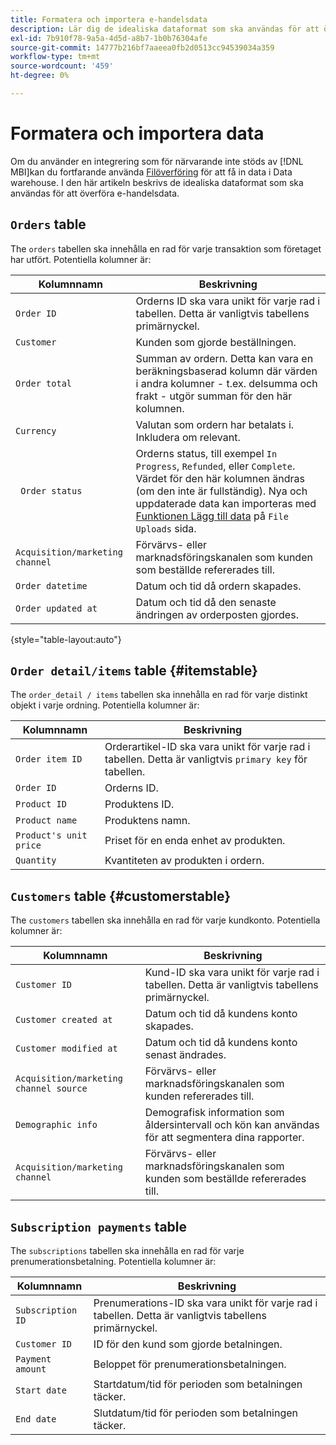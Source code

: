 ```yaml
---
title: Formatera och importera e-handelsdata
description: Lär dig de idealiska dataformat som ska användas för att överföra e-handelsdata.
exl-id: 7b910f78-9a5a-4d5d-a8b7-1b0b76304afe
source-git-commit: 14777b216bf7aaeea0fb2d0513cc94539034a359
workflow-type: tm+mt
source-wordcount: '459'
ht-degree: 0%

---
```


# Formatera och importera data

Om du använder en integrering som för närvarande inte stöds av [!DNL MBI]kan du fortfarande använda [Filöverföring](using-file-uploader.md) för att få in data i Data warehouse. I den här artikeln beskrivs de idealiska dataformat som ska användas för att överföra e-handelsdata.

## `Orders` table

The `orders` tabellen ska innehålla en rad för varje transaktion som företaget har utfört. Potentiella kolumner är:

| Kolumnnamn | Beskrivning |
|----|----|
| `Order ID` | Orderns ID ska vara unikt för varje rad i tabellen. Detta är vanligtvis tabellens primärnyckel. |
| `Customer` | Kunden som gjorde beställningen. |
| `Order total` | Summan av ordern. Detta kan vara en beräkningsbaserad kolumn där värden i andra kolumner - t.ex. delsumma och frakt - utgör summan för den här kolumnen. |
| `Currency` | Valutan som ordern har betalats i. Inkludera om relevant. |
| ` Order status` | Orderns status, till exempel `In Progress`, `Refunded`, eller `Complete`. Värdet för den här kolumnen ändras (om den inte är fullständig). Nya och uppdaterade data kan importeras med [Funktionen Lägg till data](../../../data-analyst/importing-data/connecting-data/using-file-uploader.md) på `File Uploads` sida. |
| `Acquisition/marketing channel` | Förvärvs- eller marknadsföringskanalen som kunden som beställde refererades till. |
| `Order datetime` | Datum och tid då ordern skapades. |
| `Order updated at` | Datum och tid då den senaste ändringen av orderposten gjordes. |

{style="table-layout:auto"}

## `Order detail/items` table {#itemstable}

The `order_detail / items` tabellen ska innehålla en rad för varje distinkt objekt i varje ordning. Potentiella kolumner är:

| Kolumnnamn | Beskrivning |
|----|----|
| `Order item ID` | Orderartikel-ID ska vara unikt för varje rad i tabellen. Detta är vanligtvis `primary key` för tabellen. |
| `Order ID` | Orderns ID. |
| `Product ID` | Produktens ID. |
| `Product name` | Produktens namn. |
| `Product's unit price` | Priset för en enda enhet av produkten. |
| `Quantity` | Kvantiteten av produkten i ordern. |

## `Customers` table {#customerstable}

The `customers` tabellen ska innehålla en rad för varje kundkonto. Potentiella kolumner är:

| Kolumnnamn | Beskrivning |
|----|----|
| `Customer ID` | Kund-ID ska vara unikt för varje rad i tabellen. Detta är vanligtvis tabellens primärnyckel. |
| `Customer created at` | Datum och tid då kundens konto skapades. |
| `Customer modified at` | Datum och tid då kundens konto senast ändrades. |
| `Acquisition/marketing channel source` | Förvärvs- eller marknadsföringskanalen som kunden refererades till. |
| `Demographic info` | Demografisk information som åldersintervall och kön kan användas för att segmentera dina rapporter. |
| `Acquisition/marketing channel` | Förvärvs- eller marknadsföringskanalen som kunden som beställde refererades till. |

## `Subscription payments` table

The `subscriptions` tabellen ska innehålla en rad för varje prenumerationsbetalning. Potentiella kolumner är:

| Kolumnnamn | Beskrivning |
|----|----|
| `Subscription ID` | Prenumerations-ID ska vara unikt för varje rad i tabellen. Detta är vanligtvis tabellens primärnyckel. |
| `Customer ID` | ID för den kund som gjorde betalningen. |
| `Payment amount` | Beloppet för prenumerationsbetalningen. |
| `Start date` | Startdatum/tid för perioden som betalningen täcker. |
| `End date` | Slutdatum/tid för perioden som betalningen täcker. |
